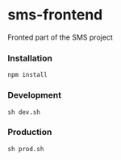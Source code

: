 sms-frontend
=====================
Fronted part of the SMS project


### Installation
```
npm install
```

### Development

```
sh dev.sh
```

### Production

```
sh prod.sh
```
